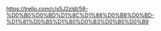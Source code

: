 https://trello.com/c/s5J2zldl/56-%D0%B0%D0%BD%D1%8C%D1%88%D0%B8%D0%BD-%D1%81%D0%B5%D1%80%D0%B3%D0%B5%D0%B9